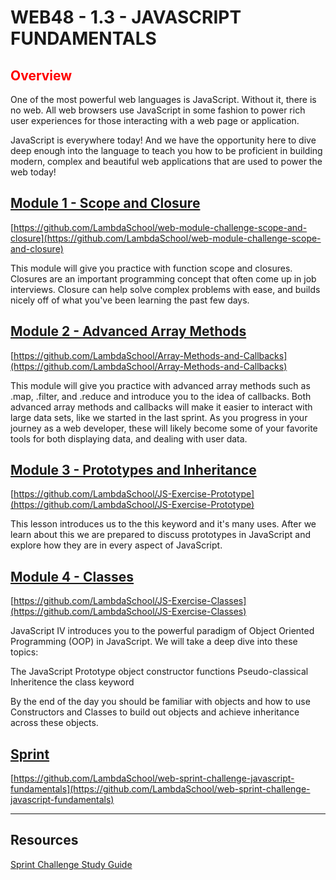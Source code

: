 # WEB48 - 1.3 - JAVASCRIPT FUNDAMENTALS

## <span style="color:red">Overview</span>

One of the most powerful web languages is JavaScript. Without it, there is no web. All web browsers use JavaScript in some fashion to power rich user experiences for those interacting with a web page or application.

JavaScript is everywhere today! And we have the opportunity here to dive deep enough into the language to teach you how to be proficient in building modern, complex and beautiful web applications that are used to power the web today!

## [Module 1 - Scope and Closure](https://github.com/beatlesm/web/tree/main/1.3/project131)

[https://github.com/LambdaSchool/web-module-challenge-scope-and-closure](https://github.com/LambdaSchool/web-module-challenge-scope-and-closure)

This module will give you practice with function scope and closures. Closures are an important programming concept that often come up in job interviews. Closure can help solve complex problems with ease, and builds nicely off of what you've been learning the past few days.

## [Module 2 - Advanced Array Methods](https://github.com/beatlesm/web/tree/main/1.3/project132)

[https://github.com/LambdaSchool/Array-Methods-and-Callbacks](https://github.com/LambdaSchool/Array-Methods-and-Callbacks)

This module will give you practice with advanced array methods such as .map, .filter, and .reduce and introduce you to the idea of callbacks. Both advanced array methods and callbacks will make it easier to interact with large data sets, like we started in the last sprint. As you progress in your journey as a web developer, these will likely become some of your favorite tools for both displaying data, and dealing with user data.

## [Module 3 - Prototypes and Inheritance](https://github.com/beatlesm/web/tree/main/1.3/project133)

[https://github.com/LambdaSchool/JS-Exercise-Prototype](https://github.com/LambdaSchool/JS-Exercise-Prototype)

This lesson introduces us to the this keyword and it's many uses. After we learn about this we are prepared to discuss prototypes in JavaScript and explore how they are in every aspect of JavaScript.

## [Module 4 - Classes](https://github.com/beatlesm/web/tree/main/1.3/project134)

[https://github.com/LambdaSchool/JS-Exercise-Classes](https://github.com/LambdaSchool/JS-Exercise-Classes)

JavaScript IV introduces you to the powerful paradigm of Object Oriented Programming (OOP) in JavaScript. We will take a deep dive into these topics:

The JavaScript Prototype object
constructor functions
Pseudo-classical Inheritence
the class keyword

By the end of the day you should be familiar with objects and how to use Constructors and Classes to build out objects and achieve inheritance across these objects.

## [Sprint](https://github.com/beatlesm/web/tree/main/1.3/sprint13)

[https://github.com/LambdaSchool/web-sprint-challenge-javascript-fundamentals](https://github.com/LambdaSchool/web-sprint-challenge-javascript-fundamentals)


-------------------------------------------------------------------

## Resources
 
 [Sprint Challenge Study Guide](https://www.notion.so/lambdaschool/Unit-1-Sprint-3-Study-Guide-033a9a00659a4ef98c12eb97e49a6110)

